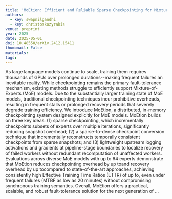 ```yaml
---
title: 'MoEtion: Efficient and Reliable Sparse Checkpointing for Mixture-of-Experts Models at Scale'
authors:
  - key: swapnilgandhi
  - key: christoskozyrakis
venue: preprint
year: 2025
date: 2025-05-01
doi: 10.48550/arXiv.2412.15411
thumbnail: False
materials:
tags:
---
```

As large language models continue to scale, training them requires thousands of GPUs over prolonged durations--making frequent failures an inevitable reality. While checkpointing remains the primary fault-tolerance mechanism, existing methods struggle to efficiently support Mixture-of-Experts (MoE) models. Due to the substantially larger training state of MoE models, traditional checkpointing techniques incur prohibitive overheads, resulting in frequent stalls or prolonged recovery periods that severely degrade training efficiency. We introduce MoEtion, a distributed, in-memory checkpointing system designed explicitly for MoE models. MoEtion builds on three key ideas: (1) sparse checkpointing, which incrementally checkpoints subsets of experts over multiple iterations, significantly reducing snapshot overhead; (2) a sparse-to-dense checkpoint conversion technique that incrementally reconstructs temporally consistent checkpoints from sparse snapshots; and (3) lightweight upstream logging activations and gradients at pipeline-stage boundaries to localize recovery of failed workers without redundant recomputation of unaffected workers. Evaluations across diverse MoE models with up to 64 experts demonstrate that MoEtion reduces checkpointing overhead by up toand recovery overhead by up tocompared to state-of-the-art approaches, achieving consistently high Effective Training Time Ratios (ETTR) of up to, even under frequent failures (MTBF as low as 20 minutes) without compromising synchronous training semantics. Overall, MoEtion offers a practical, scalable, and robust fault-tolerance solution for the next generation of …
